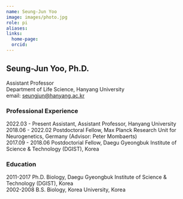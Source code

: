 ```yaml
---
name: Seung-Jun Yoo
image: images/photo.jpg
role: pi
aliases:
links:
  home-page: 
  orcid: 
---
```


## Seung-Jun Yoo, Ph.D.
Assistant Professor </br>
Department of Life Science, Hanyang University </br>
email: seungjun@hanyang.ac.kr </br>

### Professional Experience
2022.03 - Present Assistant, Assistant Professor, Hanyang University </br>
2018.06 - 2022.02 Postdoctoral Fellow, Max Planck Research Unit for Neurogenetics, Germany (Advisor: Peter Mombaerts) </br>
2017.09 - 2018.06 Postdoctorial Fellow, Daegu Gyeongbuk Institute of Science & Technology (DGIST), Korea </br>

### Education
2011-2017 Ph.D. Biology, Daegu Gyeongbuk Institute of Science & Technology (DGIST), Korea </br>
2002-2008 B.S. Biology, Korea University, Korea </br>